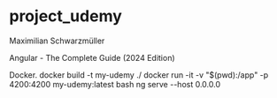# project_udemy

Maximilian Schwarzmüller

Angular - The Complete Guide (2024 Edition)

Docker.
docker build -t my-udemy ./
docker run -it -v "$(pwd):/app" -p 4200:4200  my-udemy:latest bash
ng serve --host 0.0.0.0 
